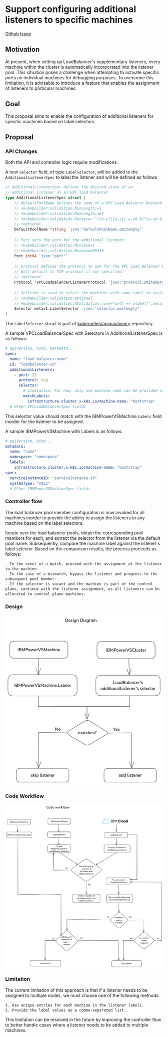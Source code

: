 # Support configuring additional listeners to specific machines

[Github Issue](https://github.com/kubernetes-sigs/cluster-api-provider-ibmcloud/issues/1678)
## Motivation
At present, when setting up LoadBalancer's supplementary listeners, every machine within the cluster is automatically 
incorporated into the listener pool. This situation poses a challenge when attempting to activate specific ports on 
individual machines for debugging purposes. To overcome this limitation, it is advisable to introduce a feature that 
enables the assignment of listeners to particular machines.

## Goal
This proposal aims to enable the configuration of additional listeners for specific machines based on label selectors.

## Proposal

### API Changes
Both the API and controller logic require modifications.

A new `Selector` field, of type `LabelSelector`, will be added to the `AdditionalListenerSpec` to label the listener
and will be defined as follows
```go
// AdditionalListenerSpec defines the desired state of an
// additional listener on an VPC load balancer.
type AdditionalListenerSpec struct {
    // defaultPoolName defines the name of a VPC Load Balancer Backend Pool to use for the VPC Load Balancer Listener.
    // +kubebuilder:validation:MinLength:=1
    // +kubebuilder:validation:MaxLength:=63
    // +kubebuilder:validation:Pattern=`^([a-z]|[a-z][-a-z0-9]*[a-z0-9])$`
    // +optional
    DefaultPoolName *string `json:"defaultPoolName,omitempty"`

    // Port sets the port for the additional listener.
    // +kubebuilder:validation:Minimum=1
    // +kubebuilder:validation:Maximum=65535
    Port int64 `json:"port"`

    // protocol defines the protocol to use for the VPC Load Balancer Listener.
    // Will default to TCP protocol if not specified.
    // +optional
    Protocol *VPCLoadBalancerListenerProtocol `json:"protocol,omitempty"`

    // Selector is used to select the machines with same label to assign the listener
    // +kubebuilder:validation:Optional
    // +kubebuilder:validation:XValidation:rule="self == oldSelf",message="Selector is immutable"
    Selector metav1.LabelSelector `json:"selector,omitempty"`
}

```
The `LabelSelector` struct is part of [kubernetes/apimachinery](https://github.com/kubernetes/apimachinery/blob/b5eba295a2b20e0d9f72bdaeb90db91e588d2424/pkg/apis/meta/v1/types.go#L1287) repository.

A sample VPCLoadBalancerSpec with Selectors in AdditionalListenerSpec is as follows:
```yaml
# apiVersion, kind, metadata...
spec:
  name: "load-balancer-name"
  id: "loadbalancer-id"
  additionalListeners:
    - port: 22
      protocol: tcp
      selector:
        # Limitation: For now, only one machine name can be provided in the listener label selector
        matchLabels:
          infrastructure.cluster.x-k8s.io/machine-name: "bootstrap"
  # Other VPCLoadBalancerSpec fields
```
This selector value should match with the IBMPowerVSMachine `Labels` field inorder for the listener to be assigned.

A sample IBMPowerVSMachine with Labels is as follows:
```yaml
# apiVersion, kind...
metadata:
  name: "name"
  namespace: "namespace"
  labels:
    infrastructure.cluster.x-k8s.io/machine-name: "bootstrap"
spec:
  serviceInstanceID: "serviceInstance-id"
  systemType: "s922"
  # Other IBMPowerVSMachineSpec fields
```

### Controller flow

The load balancer pool member configuration is now invoked for all machines inorder to provide the ability to assign
the listeners to any machine based on the label selectors.

Iterate over the load balancer pools, obtain the corresponding pool members for each, and extract the selector from the 
listener via the default pool name. Subsequently, compare the machine label against the listener's label selector. 
Based on the comparison results, the process proceeds as follows:

    - In the event of a match, proceed with the assignment of the listener to the machine.
    - In the case of a mismatch, bypass the listener and progress to the subsequent pool member.
    - If the selector is vacant and the machine is part of the control plane, continue with the listener assignment, as all listeners can be allocated to control plane machines.

### Design
![additional-listeners-design](../images/additional-listener-design-diagram.png)

### Code Workflow
![additional-listeners-workflow](../images/additional-listener-code-workflow.png)

### Limitation
The current limitation of this approach is that if a listener needs to be assigned to multiple nodes, we must choose
one of the following methods:

    1. Use unique entries for each machine in the listener labels.
    2. Provide the label values as a comma-separated list.

This limitation can be resolved in the future by improving the controller flow to better handle cases where a listener
needs to be added to multiple machines.